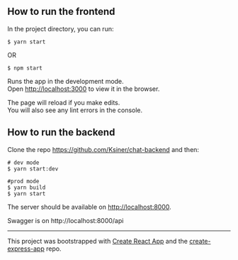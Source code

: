 ## How to run the frontend

In the project directory, you can run:

```shell
$ yarn start
```

OR

```shell
$ npm start
```

Runs the app in the development mode.<br>
Open [http://localhost:3000](http://localhost:3000) to view it in the browser.

The page will reload if you make edits.<br>
You will also see any lint errors in the console.

## How to run the backend

Clone the repo https://github.com/Ksiner/chat-backend and then:

```shell
# dev mode
$ yarn start:dev

#prod mode
$ yarn build
$ yarn start
```

The server should be available on [http://localhost:8000](http://localhost:8000).

Swagger is on http://localhost:8000/api

---

This project was bootstrapped with [Create React App](https://github.com/facebook/create-react-app) and the [create-express-app](https://github.com/wesleytodd/create-express-app) repo.
